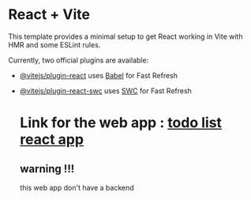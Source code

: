 # React + Vite

This template provides a minimal setup to get React working in Vite with HMR and some ESLint rules.

Currently, two official plugins are available:

- [@vitejs/plugin-react](https://github.com/vitejs/vite-plugin-react/blob/main/packages/plugin-react/README.md) uses [Babel](https://babeljs.io/) for Fast Refresh
- [@vitejs/plugin-react-swc](https://github.com/vitejs/vite-plugin-react-swc) uses [SWC](https://swc.rs/) for Fast Refresh

  <h1>Link for the web app : <a href="https://66a580ab4a43fc98ab0e70d7--famous-froyo-5433e5.netlify.app/">todo list react app </a></h1>
  <h2 color="red"> warning !!! </h2>
  <p>this web app don't have a backend</p>
